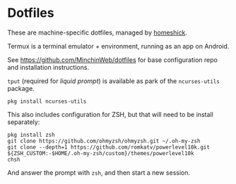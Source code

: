 Dotfiles
========

These are machine-specific dotfiles, managed by [homeshick](https://github.com/andsens/homeshick).

Termux is a terminal emulator + environment, running as an app on Android.

See <https://github.com/MinchinWeb/dotfiles> for base configuration repo and installation instructions.

`tput` (required for *liquid prompt*) is available as park of the `ncurses-utils` package.

    pkg install ncurses-utils

This also includes configuration for ZSH, but that will need to be install separately:

    pkg install zsh
    git clone https://github.com/ohmyzsh/ohmyzsh.git ~/.oh-my-zsh
    git clone --depth=1 https://github.com/romkatv/powerlevel10k.git ${ZSH_CUSTOM:-$HOME/.oh-my-zsh/custom}/themes/powerlevel10k
    chsh

And answer the prompt with `zsh`, and then start a new session.
